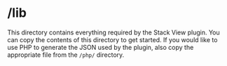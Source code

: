 # /lib

This directory contains everything required by the Stack View plugin.  You can copy the contents of this directory to get started.  If you would like to use PHP to generate the JSON used by the plugin, also copy the appropriate file from the `/php/` directory.